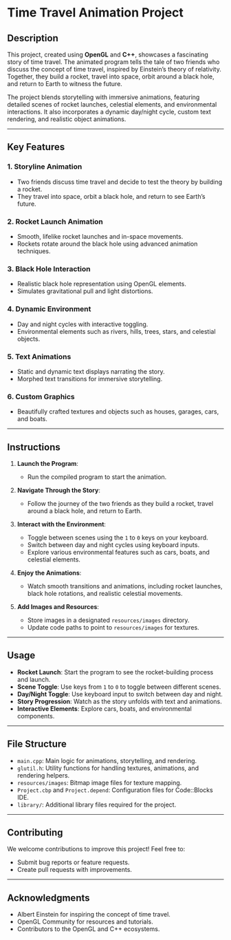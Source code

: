 
# Time Travel Animation Project

## Description
This project, created using **OpenGL** and **C++**, showcases a fascinating story of time travel. The animated program tells the tale of two friends who discuss the concept of time travel, inspired by Einstein’s theory of relativity. Together, they build a rocket, travel into space, orbit around a black hole, and return to Earth to witness the future.

The project blends storytelling with immersive animations, featuring detailed scenes of rocket launches, celestial elements, and environmental interactions. It also incorporates a dynamic day/night cycle, custom text rendering, and realistic object animations.

---

## Key Features

### 1. **Storyline Animation**
- Two friends discuss time travel and decide to test the theory by building a rocket.
- They travel into space, orbit a black hole, and return to see Earth’s future.

### 2. **Rocket Launch Animation**
- Smooth, lifelike rocket launches and in-space movements.
- Rockets rotate around the black hole using advanced animation techniques.

### 3. **Black Hole Interaction**
- Realistic black hole representation using OpenGL elements.
- Simulates gravitational pull and light distortions.

### 4. **Dynamic Environment**
- Day and night cycles with interactive toggling.
- Environmental elements such as rivers, hills, trees, stars, and celestial objects.

### 5. **Text Animations**
- Static and dynamic text displays narrating the story.
- Morphed text transitions for immersive storytelling.

### 6. **Custom Graphics**
- Beautifully crafted textures and objects such as houses, garages, cars, and boats.

---

## Instructions

1. **Launch the Program**:
   - Run the compiled program to start the animation.

2. **Navigate Through the Story**:
   - Follow the journey of the two friends as they build a rocket, travel around a black hole, and return to Earth.

3. **Interact with the Environment**:
   - Toggle between scenes using the `1` to `0` keys on your keyboard.
   - Switch between day and night cycles using keyboard inputs.
   - Explore various environmental features such as cars, boats, and celestial elements.

4. **Enjoy the Animations**:
   - Watch smooth transitions and animations, including rocket launches, black hole rotations, and realistic celestial movements.

5. **Add Images and Resources**:
   - Store images in a designated `resources/images` directory.
   - Update code paths to point to `resources/images` for textures.

---

## Usage
- **Rocket Launch**: Start the program to see the rocket-building process and launch.
- **Scene Toggle**: Use keys from `1` to `0` to toggle between different scenes.
- **Day/Night Toggle**: Use keyboard input to switch between day and night.
- **Story Progression**: Watch as the story unfolds with text and animations.
- **Interactive Elements**: Explore cars, boats, and environmental components.

---

## File Structure
- `main.cpp`: Main logic for animations, storytelling, and rendering.
- `glutil.h`: Utility functions for handling textures, animations, and rendering helpers.
- `resources/images`: Bitmap image files for texture mapping.
- `Project.cbp` and `Project.depend`: Configuration files for Code::Blocks IDE.
- `library/`: Additional library files required for the project.

---

## Contributing
We welcome contributions to improve this project! Feel free to:
- Submit bug reports or feature requests.
- Create pull requests with improvements.

---

## Acknowledgments
- Albert Einstein for inspiring the concept of time travel.
- OpenGL Community for resources and tutorials.
- Contributors to the OpenGL and C++ ecosystems.

